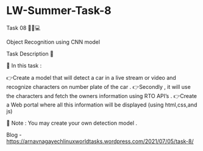 # LW-Summer-Task-8

Task 08 👨🏻💻

Object Recognition using CNN model

Task Description 📄

📌 In this task :

👉Create a model that will detect a car in a live stream or video and recognize characters on number plate of the car .
👉Secondly , it will use the characters and fetch the owners information using RTO API’s .
👉Create a Web portal where all this information will be displayed (using html,css,and js)

📌 Note : You may create your own detection model .

Blog - https://arnavnagayechlinuxworldtasks.wordpress.com/2021/07/05/task-8/

















